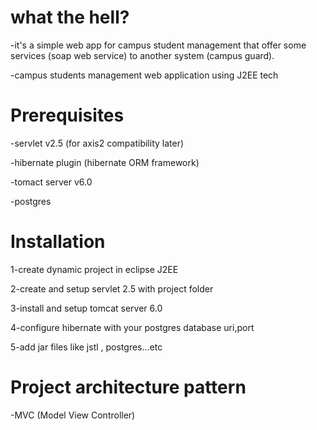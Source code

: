 # what the hell?
-it's a simple web app for campus student management that offer some services (soap web service) to another system (campus guard). 

-campus students management web application
using J2EE tech
# Prerequisites
-servlet v2.5 (for axis2 compatibility later)

-hibernate plugin (hibernate ORM framework)

-tomact server v6.0

-postgres
# Installation
1-create dynamic project in eclipse J2EE

2-create and setup servlet 2.5 with project folder

3-install and setup tomcat server 6.0

4-configure hibernate with your postgres database uri,port

5-add jar files like jstl , postgres...etc
# Project architecture pattern
-MVC (Model View Controller)
